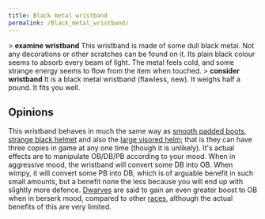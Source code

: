 ```yaml
---
title: Black metal wristband
permalink: /Black_metal_wristband/
---
```


\> **examine wristband**
This wristband is made of some dull black metal. Not any decorations or
other
scratches can be found on it. Its plain black colour seems to absorb
every beam
of light. The metal feels cold, and some strange energy seems to flow
from the
item when touched.
\> **consider wristband**
It is a black metal wristband (flawless, new).
It weighs half a pound.
It fits you well.

## Opinions

This wristband behaves in much the same way as [smooth padded
boots](a_pair_of_smooth,_black_boots "wikilink"), [strange black
helmet](a_strange_black_helmet "wikilink") and also the [large visored
helm](a_large_visored_helm "wikilink"); that is they can have three
copies in game at any one time (though it is unlikely). It's actual
effects are to manipulate OB/DB/PB according to your mood. When in
aggressive mood, the wristband will convert some DB into OB. When wimpy,
it will convert some PB into DB, which is of arguable benefit in such
small amounts, but a benefit none the less because you will end up with
slightly more defence. [Dwarves](Dwarves "wikilink") are said to gain an
even greater boost to OB when in berserk mood, compared to other
[races](race "wikilink"), although the actual benefits of this are very
limited.